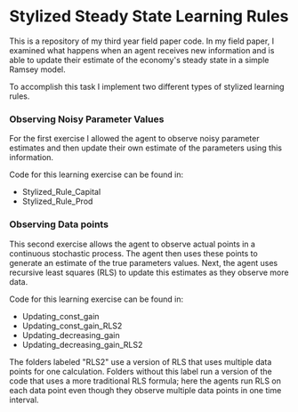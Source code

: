 # Stylized Steady State Learning Rules 

This is a repository of my third year field paper code. 
In my field paper, 
I examined what happens when an agent receives new information and is able to update their estimate of the economy's steady state in a simple Ramsey model. 

To accomplish this task I implement two different types of stylized learning rules. 

### Observing Noisy Parameter Values 

For the first exercise I allowed the agent to observe noisy parameter estimates and then update their own estimate of the parameters using this information. 

Code for this learning exercise can be found in: 

- Stylized_Rule_Capital
- Stylized_Rule_Prod 

### Observing Data points 

This second exercise allows the agent to observe actual points in a continuous stochastic process. 
The agent then uses these points to generate an estimate of the true parameters values. 
Next, the agent uses recursive least squares (RLS) to update this estimates as they observe more data. 

Code for this learning exercise can be found in: 

- Updating_const_gain
- Updating_const_gain_RLS2 
- Updating_decreasing_gain
- Updating_decreasing_gain_RLS2 

The folders labeled "RLS2" use a version of RLS that uses multiple data points for one calculation. 
Folders without this label run a version of the code that uses a more traditional RLS formula; 
here the agents run RLS on each data point even though they observe multiple data points in one time interval. 


